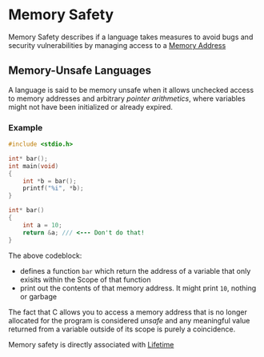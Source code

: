 # Memory Safety
Memory Safety describes if a language takes measures to avoid bugs and security vulnerabilities by managing access to a [Memory Address](./CS50x_Memory-Address.md)

## Memory-Unsafe Languages
A language is said to be memory unsafe when it allows unchecked access to memory addresses and arbitrary *pointer arithmetics*, where variables might not have been initialized or already expired.  

### Example
```c
#include <stdio.h>

int* bar();
int main(void)
{
    int *b = bar();
    printf("%i", *b);
}

int* bar()
{
    int a = 10;
    return &a; /// <--- Don't do that!
}
```

The above codeblock:  
- defines a function `bar` which return the address of a variable that only exisits within the Scope of that function
- print out the contents of that memory address. It might print `10`, nothing or garbage  

The fact that C allows you to access a memory address that is no longer allocated for the program is considered *unsafe* and any meaningful value returned from a variable outside of its scope is purely a coincidence.

Memory safety is directly associated with [Lifetime](./CS50x_Lifetime.md)  
